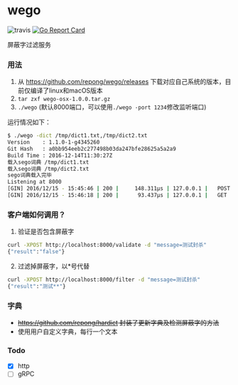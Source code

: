 # wego

![travis](https://travis-ci.org/repong/wego.svg?branch=master)
[![Go Report Card](https://goreportcard.com/badge/github.com/repong/wego)](https://goreportcard.com/report/github.com/repong/wego)

屏蔽字过滤服务

### 用法

1. 从 https://github.com/repong/wego/releases 下载对应自己系统的版本，目前仅编译了linux和macOS版本
2. `tar zxf wego-osx-1.0.0.tar.gz`
3. `./wego` (默认8000端口，可以使用`./wego -port 1234`修改监听端口)

运行情况如下：

``` bash
$ ./wego -dict /tmp/dict1.txt,/tmp/dict2.txt
Version    : 1.1.0-1-g4345260
Git Hash   : a0bb954eeb2c277498b03da247bfe28625a5a2a9
Build Time : 2016-12-14T11:30:27Z
载入sego词典 /tmp/dict1.txt
载入sego词典 /tmp/dict2.txt
sego词典载入完毕
Listening at 8000
[GIN] 2016/12/15 - 15:45:46 | 200 |     148.311µs | 127.0.0.1 |   POST    /filter
[GIN] 2016/12/15 - 15:46:18 | 200 |      93.437µs | 127.0.0.1 |   GET    /validate
```

### 客户端如何调用？

1. 验证是否包含屏蔽字

  ``` bash
  curl -XPOST http://localhost:8000/validate -d "message=测试封杀"
  {"result":"false"}
  ```

2. 过滤掉屏蔽字，以*号代替

  ``` bash
  curl -XPOST http://localhost:8000/filter -d "message=测试封杀"
  {"result":"测试**"}
  ```

### 字典

* ~~https://github.com/repong/hardict 封装了更新字典及检测屏蔽字的方法~~
* 使用用户自定义字典，每行一个文本

### Todo

* [x] http
* [ ] gRPC
